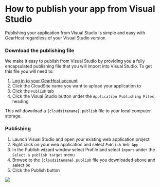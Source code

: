 # How to publish your app from Visual Studio
Publishing your application from Visual Studio is simple and easy with GearHost regardless of your Visual Studio version.

### Download the publishing file
We make it easy to publish from Visual Studio by providing you a fully encapsulated publishing file that you will import into Visual Studio. To get this file you will need to:

1. [Log in to your GearHost account](https://my.gearhost.com/account/login)
2. Click the CloudSite name you want to upload your application to
3. Click the `Publish` tab
4. Click the Visual Studio button under the `Application Publishing Files` heading

This will download a `{cloudsitename}.publish` file to your local computer storage.

### Publishing
1. Launch Visual Studio and open your existing web application project
2. Right click on your web application and select `Publish Web App`
3. In the Publish wizard window select Profile and select `Import` under the `Select a publish target` menu
4. Browse to the `{cloudsitename}.publish` file you downloaded above and select `OK`
5. Click the Publish button

![](https://raw.githubusercontent.com/GearHost/docs/master/Images/vspublish.png)